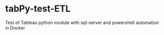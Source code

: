 # tabPy-test-ETL
Test of Tableau python module with sql-server and powershell automation in Docker 
